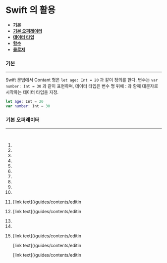 
# <strong> Swift 의 활용

* [기본](#기본)<br>
* [기본 오퍼레이터](#기본-오퍼레이터)
* [데이터 타입](#data-types) 
* [함수](#function)
* [클로저](#closure)
</strong>


### 기본 
---
Swift 문법에서 Contant 형은 `let age: Int = 20` 과 같이 정의를 한다. 변수는 `var number: Int = 30` 과 같이 표현하며, 데이터 타입은 변수 명 뒤에 : 과 함께 대문자로 시작하는 데이터 타입을 지정. 

```swift 
let age: Int = 20        
var number: Int = 30

```


### 기본 오퍼레이터
---

`
`
`
`
`
`
`
`
<ol>
<li>
<li>
<li> 
<li>
<li>
<li> 

<li>
<li>
<li>
<li>
<li> 



[link text](/guides/contents/editin
<li> 



[link text](/guides/contents/editin
<li>
<li>
<li> 



[link text](/guides/contents/editin


[link text](/guides/contents/editin



[link text](/guides/contents/editin
